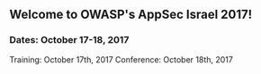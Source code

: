 ---
---

## Welcome to OWASP's AppSec Israel 2017! 

### Dates: October 17-18, 2017   
Training: October 17th, 2017
Conference: October 18th, 2017
